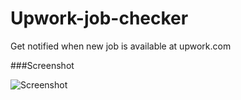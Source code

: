 # Upwork-job-checker
Get notified when new job is available at upwork.com


###Screenshot

![Screenshot](http://i.imgur.com/gKBErMJ.png)
